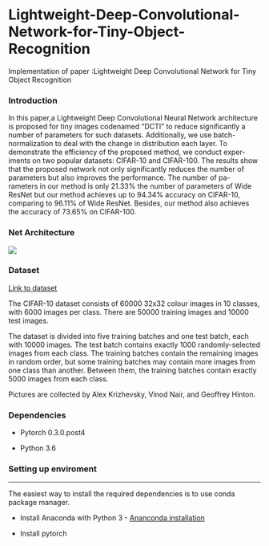 # Lightweight-Deep-Convolutional-Network-for-Tiny-Object-Recognition

Implementation of paper :Lightweight Deep Convolutional Network for Tiny Object Recognition

### Introduction

In this paper,a Lightweight Deep Convolutional Neural Network architecture is proposed for tiny images codenamed “DCTI” to reduce significantly a number of parameters for such datasets. Additionally, we use batch-normalization to deal with
the change in distribution each layer. To demonstrate the efficiency of the proposed method, we conduct exper-
iments on two popular datasets: CIFAR-10 and CIFAR-100. The results show that the proposed network not
only significantly reduces the number of parameters but also improves the performance. The number of pa-
rameters in our method is only 21.33% the number of parameters of Wide ResNet but our method achieves up
to 94.34% accuracy on CIFAR-10, comparing to 96.11% of Wide ResNet. Besides, our method also achieves
the accuracy of 73.65% on CIFAR-100.


### Net Architecture

![](http://www.mediafire.com/convkey/8abb/6q2a2edfrx0c4a6zg.jpg)


### Dataset

[Link to dataset](https://www.cs.toronto.edu/~kriz/cifar-10-python.tar.gz)

The CIFAR-10 dataset consists of 60000 32x32 colour images in 10 classes, with 6000 images per class. There are 50000 training images and 10000 test images. 

The dataset is divided into five training batches and one test batch, each with 10000 images. The test batch contains exactly 1000 randomly-selected images from each class. The training batches contain the remaining images in random order, but some training batches may contain more images from one class than another. Between them, the training batches contain exactly 5000 images from each class.

Pictures are collected by Alex Krizhevsky, Vinod Nair, and Geoffrey Hinton.


### Dependencies

- Pytorch 0.3.0.post4

- Python 3.6

### Setting up enviroment
------------------------
The easiest way to install the required dependencies is to use conda package manager.

- Install Anaconda with Python 3 - [Ananconda installation](https://docs.anaconda.com/anaconda/install/)

- Install pytorch 
